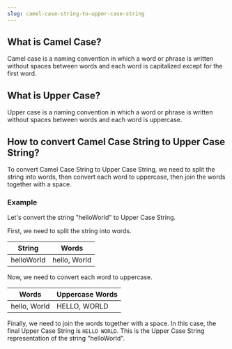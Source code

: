 ```yaml
---
slug: camel-case-string-to-upper-case-string
---
```


## What is Camel Case?

Camel case is a naming convention in which a word or phrase is written without spaces between words and each word is capitalized except for the first word.

## What is Upper Case?

Upper case is a naming convention in which a word or phrase is written without spaces between words and each word is uppercase.

## How to convert Camel Case String to Upper Case String?

To convert Camel Case String to Upper Case String, we need to split the string into words, then convert each word to uppercase, then join the words together with a space.

### Example

Let's convert the string "helloWorld" to Upper Case String.

First, we need to split the string into words.

| String     | Words        |
| ---------- | ------------ |
| helloWorld | hello, World |

Now, we need to convert each word to uppercase.

| Words        | Uppercase Words |
| ------------ | --------------- |
| hello, World | HELLO, WORLD    |

Finally, we need to join the words together with a space. In this case, the final Upper Case String is `HELLO WORLD`. This is the Upper Case String representation of the string "helloWorld".

